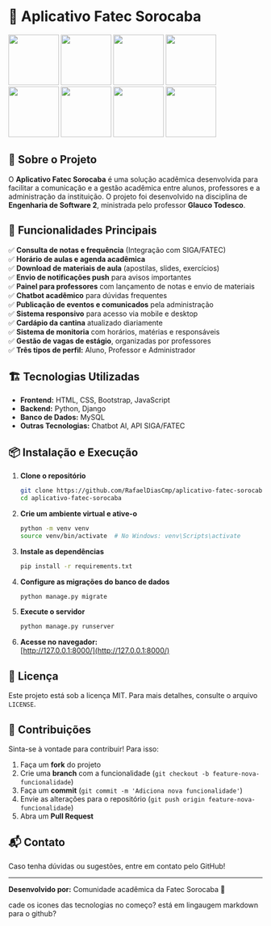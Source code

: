 # 📘 Aplicativo Fatec Sorocaba
<div>
<img src=https://raw.githubusercontent.com/marwin1991/profile-technology-icons/refs/heads/main/icons/python.png width=100 img/>
<img src=https://raw.githubusercontent.com/marwin1991/profile-technology-icons/refs/heads/main/icons/django.png width=100 img/>
<img src=https://raw.githubusercontent.com/marwin1991/profile-technology-icons/refs/heads/main/icons/mysql.png width=100 img/>
<img src=https://raw.githubusercontent.com/marwin1991/profile-technology-icons/refs/heads/main/icons/visual_studio_code.png width=100 img/>
<img src=https://raw.githubusercontent.com/marwin1991/profile-technology-icons/refs/heads/main/icons/html.png width=100 img/>
<img src=https://raw.githubusercontent.com/marwin1991/profile-technology-icons/refs/heads/main/icons/css.png width=100 img/>
<img src=	https://raw.githubusercontent.com/marwin1991/profile-technology-icons/refs/heads/main/icons/bootstrap.png width=100 img/>
<img src=https://raw.githubusercontent.com/marwin1991/profile-technology-icons/refs/heads/main/icons/javascript.png width=100 img/>
</div>


## 📌 Sobre o Projeto

O **Aplicativo Fatec Sorocaba** é uma solução acadêmica desenvolvida para facilitar a comunicação e a gestão acadêmica entre alunos, professores e a administração da instituição. O projeto foi desenvolvido na disciplina de **Engenharia de Software 2**, ministrada pelo professor **Glauco Todesco**.

## 🚀 Funcionalidades Principais

✅ **Consulta de notas e frequência** (Integração com SIGA/FATEC)\
✅ **Horário de aulas e agenda acadêmica**\
✅ **Download de materiais de aula** (apostilas, slides, exercícios)\
✅ **Envio de notificações push** para avisos importantes\
✅ **Painel para professores** com lançamento de notas e envio de materiais\
✅ **Chatbot acadêmico** para dúvidas frequentes\
✅ **Publicação de eventos e comunicados** pela administração\
✅ **Sistema responsivo** para acesso via mobile e desktop\
✅ **Cardápio da cantina** atualizado diariamente\
✅ **Sistema de monitoria** com horários, matérias e responsáveis\
✅ **Gestão de vagas de estágio**, organizadas por professores\
✅ **Três tipos de perfil:** Aluno, Professor e Administrador

## 🏗 Tecnologias Utilizadas

- **Frontend:** HTML, CSS, Bootstrap, JavaScript
- **Backend:** Python, Django
- **Banco de Dados:** MySQL
- **Outras Tecnologias:** Chatbot AI, API SIGA/FATEC

## 📦 Instalação e Execução

1. **Clone o repositório**
   ```bash
   git clone https://github.com/RafaelDiasCmp/aplicativo-fatec-sorocaba.git
   cd aplicativo-fatec-sorocaba
   ```
2. **Crie um ambiente virtual e ative-o**
   ```bash
   python -m venv venv
   source venv/bin/activate  # No Windows: venv\Scripts\activate
   ```
3. **Instale as dependências**
   ```bash
   pip install -r requirements.txt
   ```
4. **Configure as migrações do banco de dados**
   ```bash
   python manage.py migrate
   ```
5. **Execute o servidor**
   ```bash
   python manage.py runserver
   ```
6. **Acesse no navegador:**\
   [http://127.0.0.1:8000/](http://127.0.0.1:8000/)

## 📜 Licença

Este projeto está sob a licença MIT. Para mais detalhes, consulte o arquivo `LICENSE`.

## 🤝 Contribuições

Sinta-se à vontade para contribuir! Para isso:

1. Faça um **fork** do projeto
2. Crie uma **branch** com a funcionalidade (`git checkout -b feature-nova-funcionalidade`)
3. Faça um **commit** (`git commit -m 'Adiciona nova funcionalidade'`)
4. Envie as alterações para o repositório (`git push origin feature-nova-funcionalidade`)
5. Abra um **Pull Request**

## 📬 Contato

Caso tenha dúvidas ou sugestões, entre em contato pelo GitHub!

---

**Desenvolvido por:** Comunidade acadêmica da Fatec Sorocaba 🚀

cade os icones das tecnologias no começo? está em lingaugem markdown para o github?

